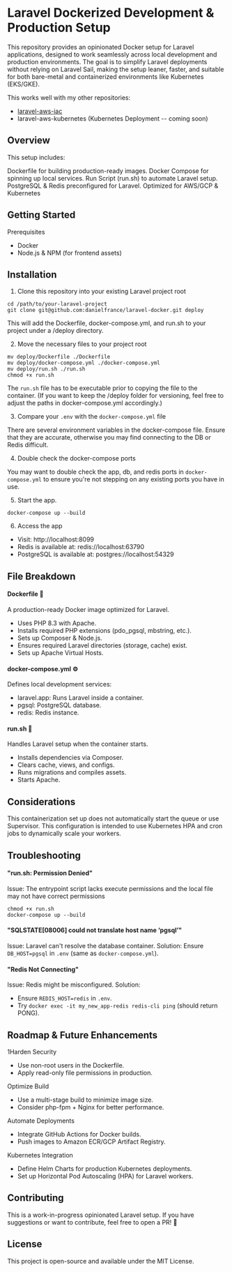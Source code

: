 # Laravel Dockerized Development & Production Setup

This repository provides an opinionated Docker setup for Laravel applications, designed to work seamlessly across local development and production environments. The goal is to simplify Laravel deployments without relying on Laravel Sail, making the setup leaner, faster, and suitable for both bare-metal and containerized environments like Kubernetes (EKS/GKE).

This works well with my other repositories:

- [laravel-aws-iac](https://github.com/danielfrance/laravel-aws-iac)
- laravel-aws-kubernetes (Kubernetes Deployment -- coming soon)

## Overview

This setup includes:

Dockerfile for building production-ready images.
Docker Compose for spinning up local services.
Run Script (run.sh) to automate Laravel setup.
PostgreSQL & Redis preconfigured for Laravel.
Optimized for AWS/GCP & Kubernetes

## Getting Started

Prerequisites

- Docker
- Node.js & NPM (for frontend assets)

## Installation

1. Clone this repository into your existing Laravel project root

```
cd /path/to/your-laravel-project
git clone git@github.com:danielfrance/laravel-docker.git deploy
```

This will add the Dockerfile, docker-compose.yml, and run.sh to your project under a /deploy directory.

2. Move the necessary files to your project root

```
mv deploy/Dockerfile ./Dockerfile
mv deploy/docker-compose.yml ./docker-compose.yml
mv deploy/run.sh ./run.sh
chmod +x run.sh
```

The `run.sh` file has to be executable prior to copying the file to the container.
(If you want to keep the /deploy folder for versioning, feel free to adjust the paths in docker-compose.yml accordingly.)

3. Compare your `.env` with the `docker-compose.yml` file

There are several environment variables in the docker-compose file. Ensure that they are accurate, otherwise you may find connecting to the DB or Redis difficult.

4. Double check the docker-compose ports

You may want to double check the app, db, and redis ports in `docker-compose.yml` to ensure you're not stepping on any existing ports you have in use.

5. Start the app.

```
docker-compose up --build
```

6. Access the app

- Visit: http://localhost:8099
- Redis is available at: redis://localhost:63790
- PostgreSQL is available at: postgres://localhost:54329

## File Breakdown

#### Dockerfile 🐳

A production-ready Docker image optimized for Laravel.

- Uses PHP 8.3 with Apache.
- Installs required PHP extensions (pdo_pgsql, mbstring, etc.).
- Sets up Composer & Node.js.
- Ensures required Laravel directories (storage, cache) exist.
- Sets up Apache Virtual Hosts.

#### docker-compose.yml ⚙️

Defines local development services:

- laravel.app: Runs Laravel inside a container.
- pgsql: PostgreSQL database.
- redis: Redis instance.

#### run.sh 🚀

Handles Laravel setup when the container starts.

- Installs dependencies via Composer.
- Clears cache, views, and configs.
- Runs migrations and compiles assets.
- Starts Apache.

## Considerations

This containerization set up does not automatically start the queue or use Supervisor. This configuration is intended to use Kubernetes HPA and cron jobs to dynamically scale your workers.

## Troubleshooting

#### "run.sh: Permission Denied"

Issue: The entrypoint script lacks execute permissions and the local file may not have correct permissions

```
chmod +x run.sh
docker-compose up --build
```

#### "SQLSTATE[08006] could not translate host name ‘pgsql’"

Issue: Laravel can't resolve the database container.
Solution: Ensure `DB_HOST=pgsql` in `.env` (same as `docker-compose.yml`).

#### "Redis Not Connecting"

Issue: Redis might be misconfigured.
Solution:

- Ensure `REDIS_HOST=redis` in `.env`.
- Try `docker exec -it my_new_app-redis redis-cli ping` (should return PONG).

## Roadmap & Future Enhancements

1Harden Security

- Use non-root users in the Dockerfile.
- Apply read-only file permissions in production.

Optimize Build

- Use a multi-stage build to minimize image size.
- Consider php-fpm + Nginx for better performance.

Automate Deployments

- Integrate GitHub Actions for Docker builds.
- Push images to Amazon ECR/GCP Artifact Registry.

Kubernetes Integration

- Define Helm Charts for production Kubernetes deployments.
- Set up Horizontal Pod Autoscaling (HPA) for Laravel workers.

## Contributing

This is a work-in-progress opinionated Laravel setup. If you have suggestions or want to contribute, feel free to open a PR! 🚀

## License

This project is open-source and available under the MIT License.
